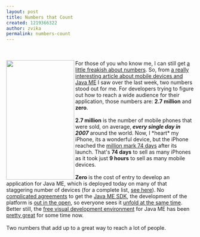 ```yaml
---
layout: post
title: Numbers that Count
created: 1219366322
author: zvika
permalink: numbers-count
---
```

<br />
<br />
<img style="width: 182px; height: 321px;" alt="" src="http://blogs.sun.com/dannycoward/resource/reaching.jpg" align="left" />For those of you who know me, I can still get <a href="http://qjmath.oxfordjournals.org/cgi/content/abstract/51/4/451?ck=nck">a
little freakish about numbers</a>. So, from <a href="http://java.sun.com/developer/technicalArticles/javame/mobilemarket/index.html">a
really interesting article about mobile devices and Java ME</a> I saw
over the last week, two numbers stood out for me. For developers trying
to figure out how to reach a wide audience for their application, those
numbers are: <span style="font-weight: bold;">2.7 million</span> and <span style="font-weight: bold;">zero</span>. <br />
<br />
<span style="font-weight: bold;">2.7 million</span> is the
number of mobile phones that were sold, on average,<span style="font-weight: bold; font-style: italic;"> every single day in
2007</span> around
the world. Now, I *heart* my iPhone, its a wonderful device, but the
iPhone reached the <a href="http://money.cnn.com/2008/08/08/technology/iphone-3m.fortune/">million
mark 74 days</a> after its launch. That's <span style="font-weight: bold;">74 days</span> to sell as many iPhones as
it took just <span style="font-weight: bold;">9 hours</span> to sell
as many mobile devices. <br />
<br />
<span style="font-weight: bold;">Zero</span> is the cost of entry to
develop an application for Java ME, which is deployed today on many of
that staggering number of devices (for a complete list, <a href="http://developers.sun.com/mobility/device/device">see here</a>).
No <a href="http://weblog.infoworld.com/yager/archives/2008/07/apples_iphone_c.html">complicated
agreements</a> to get the <a href="http://java.sun.com/products/sjwtoolkit/">Java ME SDK</a>, the
development of the platform is <a href="https://phoneme.dev.java.net/">out
in the open</a>, so everyone sees it <a href="http://www.infoworld.com/article/08/07/16/Google_offers_Android_updates_only_to_contest_winners_1.html">unfold
at the same time</a>. Better still, the <a href="http://www.netbeans.org/features/javame/index.html">free visual
development environment</a> for Java ME has been <a href="http://www.devx.com/wireless/Article/28559">pretty great</a> for
some time now. <br />
<br />
Two numbers that add up to a great way to reach a lot of people.<br />
<br />
<br />
